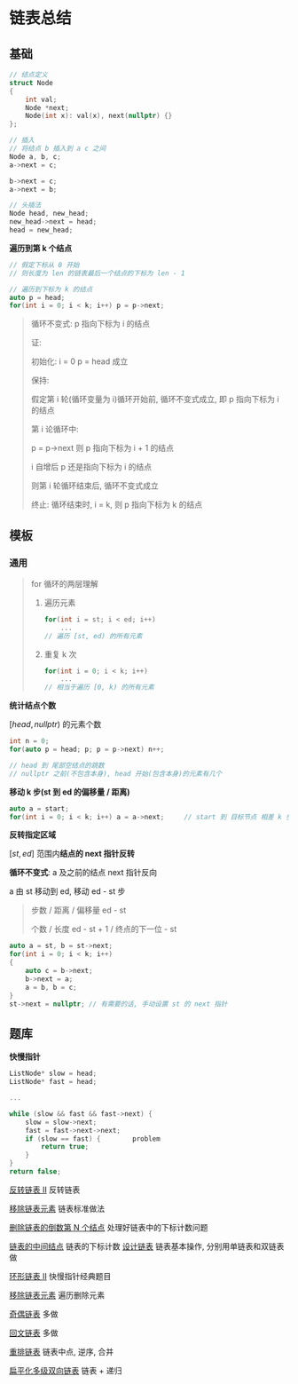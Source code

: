 # 链表总结

## 基础

```C++
// 结点定义
struct Node
{
	int val;
    Node *next;
    Node(int x): val(x), next(nullptr) {}
};

// 插入
// 将结点 b 插入到 a c 之间
Node a, b, c;
a->next = c;

b->next = c;
a->next = b;

// 头插法
Node head, new_head;
new_head->next = head;
head = new_head;
```

**遍历到第 k 个结点**

```C++
// 假定下标从 0 开始
// 则长度为 len 的链表最后一个结点的下标为 len - 1

// 遍历到下标为 k 的结点
auto p = head;
for(int i = 0; i < k; i++) p = p->next;
```

> 循环不变式:  p 指向下标为 i 的结点
>
> 证:
>
> 初始化: i = 0  p = head 成立
>
> 保持: 
>
> 假定第 i 轮(循环变量为 i)循环开始前, 循环不变式成立, 即 p 指向下标为 i 的结点
>
> 第 i 论循环中: 
>
> p = p->next	则 p 指向下标为 i + 1 的结点
>
> i 自增后 p 还是指向下标为 i 的结点
>
> 则第 i 轮循环结束后, 循环不变式成立
>
> 终止: 循环结束时, i = k, 则 p 指向下标为 k 的结点

## 模板

### 通用

> for 循环的两层理解
>
> 1. 遍历元素
>
>    ```C++
>    for(int i = st; i < ed; i++)
>        ...
>    // 遍历 [st, ed) 的所有元素
>    ```
>
> 2. 重复 k 次
>
>    ```C++
>    for(int i = 0; i < k; i++)
>        ...
>    // 相当于遍历 [0, k) 的所有元素
>    ```
>
>    

**统计结点个数**

$[head, nullptr)$ 的元素个数

```C++
int n = 0;
for(auto p = head; p; p = p->next) n++;		

// head 到 尾部空结点的跳数
// nullptr 之前(不包含本身), head 开始(包含本身)的元素有几个
```

**移动 k 步(st 到 ed 的偏移量 / 距离)**

```C++
auto a = start;
for(int i = 0; i < k; i++) a = a->next;		// start 到 目标节点 相差 k 步
```

**反转指定区域**

$[st, ed]$ 范围内**结点的 next 指针反转**

**循环不变式**: a 及之前的结点 next 指针反向

a 由 st 移动到 ed, 移动 ed - st 步

> 步数 / 距离 / 偏移量      ed - st
>
> 个数 / 长度 					ed - st + 1 / 终点的下一位 - st 

```C++
auto a = st, b = st->next;
for(int i = 0; i < k; i++)		
{
    auto c = b->next;
    b->next = a;
    a = b, b = c;
}
st->next = nullptr;	// 有需要的话, 手动设置 st 的 next 指针
```



## 题库

**快慢指针**

```C++
ListNode* slow = head;
ListNode* fast = head;

...

while (slow && fast && fast->next) {
    slow = slow->next;          
    fast = fast->next->next;   
    if (slow == fast) {        problem
        return true;
    }
}
return false;   
```

[反转链表 II](https://leetcode.cn/problems/reverse-linked-list-ii/)	反转链表

[移除链表元素](https://leetcode-cn.com/problems/remove-linked-list-elements/)	链表标准做法

[删除链表的倒数第 N 个结点](https://leetcode-cn.com/problems/remove-nth-node-from-end-of-list/)	处理好链表中的下标计数问题

[链表的中间结点](https://leetcode-cn.com/problems/middle-of-the-linked-list/)	链表的下标计数
[设计链表](https://leetcode-cn.com/problems/design-linked-list/)	链表基本操作, 分别用单链表和双链表做

[环形链表 II](https://leetcode-cn.com/problems/linked-list-cycle-ii/)	快慢指针经典题目

[移除链表元素](https://leetcode-cn.com/problems/remove-linked-list-elements/)	遍历删除元素

[奇偶链表](https://leetcode-cn.com/problems/odd-even-linked-list/)	多做

[回文链表](https://leetcode-cn.com/problems/palindrome-linked-list/)	多做

[重排链表](https://leetcode.cn/problems/reorder-list/)	链表中点, 逆序, 合并

[扁平化多级双向链表](https://leetcode-cn.com/problems/flatten-a-multilevel-doubly-linked-list/)	链表 + 递归

